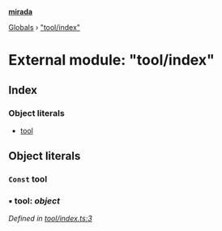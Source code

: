 **[mirada](../README.md)**

[Globals](../README.md) › ["tool/index"](_tool_index_.md)

# External module: "tool/index"

## Index

### Object literals

* [tool](_tool_index_.md#const-tool)

## Object literals

### `Const` tool

### ▪ **tool**: *object*

*Defined in [tool/index.ts:3](https://github.com/cancerberoSgx/mirada/blob/dd33d35/mirada/src/tool/index.ts#L3)*